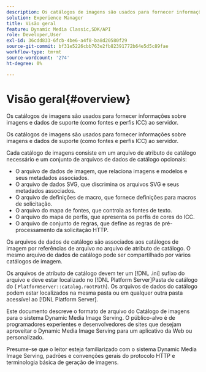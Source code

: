 ```yaml
---
description: Os catálogos de imagens são usados para fornecer informações sobre imagens e dados de suporte (como fontes e perfis ICC) ao servidor.
solution: Experience Manager
title: Visão geral
feature: Dynamic Media Classic,SDK/API
role: Developer,User
exl-id: 36cdd833-6fcb-4be6-a4f8-ba8d20580f29
source-git-commit: bf31e5226cbb763e2fb82391772b64e5d5c89fae
workflow-type: tm+mt
source-wordcount: '274'
ht-degree: 0%

---
```


# Visão geral{#overview}

Os catálogos de imagens são usados para fornecer informações sobre imagens e dados de suporte (como fontes e perfis ICC) ao servidor.

Os catálogos de imagens são usados para fornecer informações sobre imagens e dados de suporte (como fontes e perfis ICC) ao servidor.

Cada catálogo de imagens consiste em um arquivo de atributo de catálogo necessário e um conjunto de arquivos de dados de catálogo opcionais:

* O arquivo de dados de imagem, que relaciona imagens e modelos e seus metadados associados.
* O arquivo de dados SVG, que discrimina os arquivos SVG e seus metadados associados.
* O arquivo de definições de macro, que fornece definições para macros de solicitação.
* O arquivo do mapa de fontes, que controla as fontes de texto.
* O arquivo do mapa de perfis, que apresenta os perfis de cores do ICC.
* O arquivo de conjunto de regras, que define as regras de pré-processamento da solicitação HTTP.

Os arquivos de dados de catálogo são associados aos catálogos de imagem por referências de arquivo no arquivo de atributo de catálogo. O mesmo arquivo de dados de catálogo pode ser compartilhado por vários catálogos de imagem.

Os arquivos de atributo de catálogo devem ter um [!DNL .ini] sufixo do arquivo e deve estar localizado no [!DNL Platform Server]Pasta de catálogo do ( `PlatformServer::catalog.rootPath`). Os arquivos de dados do catálogo podem estar localizados na mesma pasta ou em qualquer outra pasta acessível ao [!DNL Platform Server].

Este documento descreve o formato de arquivo do Catálogo de imagens para o sistema Dynamic Media Image Serving. O público-alvo é de programadores experientes e desenvolvedores de sites que desejam aproveitar o Dynamic Media Image Serving para um aplicativo da Web ou personalizado.

Presume-se que o leitor esteja familiarizado com o sistema Dynamic Media Image Serving, padrões e convenções gerais do protocolo HTTP e terminologia básica de geração de imagens.
